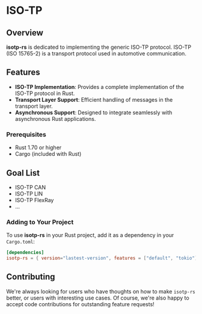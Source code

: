 # ISO-TP

## Overview

**isotp-rs** is dedicated to implementing the generic ISO-TP protocol. ISO-TP (ISO 15765-2) is a transport protocol used in automotive communication.

## Features

- **ISO-TP Implementation**: Provides a complete implementation of the ISO-TP protocol in Rust.
- **Transport Layer Support**: Efficient handling of messages in the transport layer.
- **Asynchronous Support**: Designed to integrate seamlessly with asynchronous Rust applications.

### Prerequisites

- Rust 1.70 or higher
- Cargo (included with Rust)

## Goal List
- ISO-TP CAN
- ISO-TP LIN
- ISO-TP FlexRay
- ...

### Adding to Your Project

To use **isotp-rs** in your Rust project, add it as a dependency in your `Cargo.toml`:

```toml
[dependencies]
isotp-rs = { version="lastest-version", features = ["default", "tokio"] }
```

## Contributing

We're always looking for users who have thoughts on how to make `isotp-rs` better, or users with
interesting use cases.  Of course, we're also happy to accept code contributions for outstanding
feature requests!
